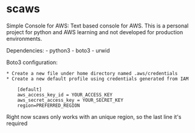 # scaws
Simple Console for AWS: Text based console for AWS. This is a personal project for python and AWS learning and not developed for production environments.

Dependencies:
	- python3 
	- boto3
	- urwid

Boto3 configuration:

	* Create a new file under home directory named .aws/credentials
	* Create a new default profile using credentials generated from IAM

		[default]
		aws_access_key_id = YOUR_ACCESS_KEY
		aws_secret_access_key = YOUR_SECRET_KEY
		region=PREFERRED_REGION

Right now scaws only works with an unique region, so the last line it's required

